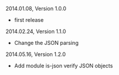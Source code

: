 2014.01.08, Version 1.0.0

* first release


2014.02.24, Version 1.1.0

* Change the JSON parsing


2014.05.16, Version 1.2.0

* Add module is-json verify JSON objects
